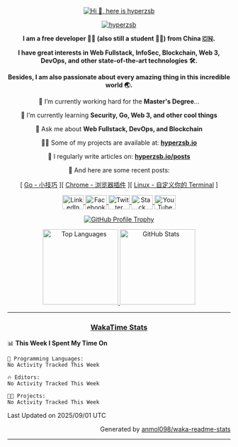 <p align="center">
    <a href="https://github.com/DenverCoder1/readme-typing-svg">
        <img src="https://readme-typing-svg.herokuapp.com?font=Josefin+Sans&size=30&pause=5000&color=20C997&center=true&vCenter=true&width=500&lines=Hi+%F0%9F%91%8B%2C+here+is+hyperzsb" alt="Hi 👋, here is hyperzsb" title="Hi 👋, here is hyperzsb"/>
    </a>
</p>

<!--
<h1 align="center">
    <a href="https://github.com/leviarista/github-profile-header-generator">
        <img src="https://github.com/Hyperzsb/Hyperzsb/raw/master/images/github/Hyperzsb/github-header-image.png" alt="Hi 👋, here is hyperzsb" title="Hi 👋, here is hyperzsb" />
    </a>
</h1>
-->

<!--
<h1 align="center">
Hi 👋, here is hyperzsb
</h1>
-->

<p align="center">
    <a href="https://github.com/antonkomarev/github-profile-views-counter">
        <img src="https://komarev.com/ghpvc/?username=hyperzsb&label=Profile%20views&color=0e75b6&style=flat" alt="hyperzsb" />
    </a>
</p>

<b align="center">
    <p align="center">
        I am a free developer 👨‍💻 (also still a student 👨‍🎓) from China 🇨🇳.
    </p>
    <p align="center">
        I have great interests in Web Fullstack, InfoSec, Blockchain, Web 3, DevOps, and other state-of-the-art technologies 🛠.
    </p>
    <p align="center">
        Besides, I am also passionate about every amazing thing in this incredible world 🌏.
    </p>
</b>

<p align="center">
🔭 I’m currently working hard for the <b>Master's Degree</b>...
</p>

<p align="center">
🌱 I’m currently learning <b>Security, Go, Web 3, and other cool things</b>
</p>

<p align="center">
💬 Ask me about <b>Web Fullstack, DevOps, and Blockchain</b>
</p>

<p align="center">
👨‍💻 Some of my projects are available at: <a href="https://hyperzsb.io"><b>hyperzsb.io</b></a>
</p>

<p align="center">
📝 I regularly write articles on: <a href="https://hyperzsb.io/posts"><b>hyperzsb.io/posts</b></a>
</p>

<p align="center">
📎 And here are some recent posts:
</p>

<p align="center">
<!-- BLOG-POST-LIST:START --><span>[ <a href="https://hyperzsb.io/posts/go-tips/" title="Go - 小技巧">Go - 小技巧</a> ]</span><span>[ <a href="https://hyperzsb.io/posts/chrome-plugins/" title="Chrome - 浏览器插件">Chrome - 浏览器插件</a> ]</span><span>[ <a href="https://hyperzsb.io/posts/your-own-terminal/" title="Linux - 自定义你的 Terminal">Linux - 自定义你的 Terminal</a> ]</span><!-- BLOG-POST-LIST:END -->
</p>

<p align="center">
    <a href="https://www.linkedin.com/in/shaobo-zhang-584716252/">
        <img align="center" height="32" width="48" src="https://cdn.simpleicons.org/linkedin/" alt="LinkedIn" title="LinkedIn" />
    </a>
    <a href="https://facebook.com/hyperzsb">
        <img align="center" height="32" width="48" src="https://cdn.simpleicons.org/facebook" alt="Facebook" title="Facebook" />
    </a>
    <a href="https://twitter.com/hyperzsb">
        <img align="center" height="32" width="48" src="https://cdn.simpleicons.org/twitter" alt="Twitter" title="Twitter" />
    </a>
    <a href="https://stackoverflow.com/users/hyperzsb">
        <img align="center" height="32" width="48" src="https://cdn.simpleicons.org/stackoverflow" alt="Stack Overflow" title="Stack Overflow" />
    </a>
    <a href="https://www.youtube.com/channel/UCpFjl9dlLOTEa99rKV7trrQ">
        <img align="center" height="32" width="48" src="https://cdn.simpleicons.org/youtube" alt="YouTube" title="YouTube" />
    </a>
</p>

<p align="center">
    <a href="https://github.com/ryo-ma/github-profile-trophy">
        <img src="https://github-profile-trophy.vercel.app/?username=hyperzsb&theme=onedark&no-bg=true&no-frame=true&column=3&title=MultiLanguage,Commits,Issues" alt="GitHub Profile Trophy" title="GitHub Profile Trophy"/>
    </a>
</p>

<p align="center">
    <a href="https://github.com/anuraghazra/github-readme-stats">
        <img src="https://github-readme-stats.vercel.app/api/top-langs/?username=Hyperzsb&layout=compact&theme=onedark&bg_color=22272e00&hide_border=true&langs_count=8&disable_animations=true" alt="Top Languages" title="Top Languages" height="170"/>
    </a>
    <a href="https://github.com/anuraghazra/github-readme-stats">
        <img src="https://github-readme-stats.vercel.app/api?username=Hyperzsb&show_icons=true&theme=onedark&bg_color=22272e00&hide_border=true&hide_rank=true&include_all_commits=true&custom_title=Hyperzsb's+GitHub+Stats&disable_animations=true" alt="GitHub Stats" title="GitHub Stats" height="170"/>
    </a>
</p>

<!--
<p align="center">
    <a href="https://github.com/DenverCoder1/readme-typing-svg">
        <img src="https://readme-typing-svg.herokuapp.com?font=Josefin+Sans&size=30&color=DEE2E6&center=true&width=800&lines=Never+compromise%2C+not+even+in+the+face+of+Armageddon." alt="Never compromise, not even in the face of Armageddon." title="Never compromise, not even in the face of Armageddon."/>
    </a>
</p>
-->

<hr />

<h3 align="center">
    <a href="https://wakatime.com/">
        WakaTime Stats
    </a>
</h3>

<!--START_SECTION:waka-->
📊 **This Week I Spent My Time On** 

```text
💬 Programming Languages: 
No Activity Tracked This Week

🔥 Editors: 
No Activity Tracked This Week

🐱‍💻 Projects: 
No Activity Tracked This Week
```


 Last Updated on 2025/09/01 UTC
<!--END_SECTION:waka-->

<p align="right">
    Generated by <a href="https://github.com/anmol098/waka-readme-stats">anmol098/waka-readme-stats</a>
</p>

<hr />
